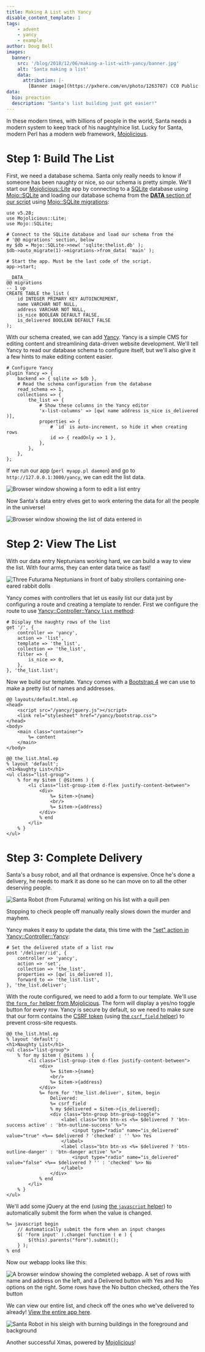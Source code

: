 ```yaml
---
title: Making A List with Yancy
disable_content_template: 1
tags:
    - advent
    - yancy
    - example
author: Doug Bell
images:
  banner:
    src: '/blog/2018/12/06/making-a-list-with-yancy/banner.jpg'
    alt: 'Santa making a list'
    data:
      attribution: |-
        [Banner image](https://pxhere.com/en/photo/1263707) CC0 Public Domain
data:
  bio: preaction
  description: "Santa's list building just got easier!"
---
```


In these modern times, with billions of people in the world, Santa needs a
modern system to keep track of his naughty/nice list. Lucky for Santa, modern
Perl has a modern web framework, [Mojolicious](http://mojolicious.org).

# Step 1: Build The List

First, we need a database schema. Santa only really needs to know if someone
has been naughty or nice, so our schema is pretty simple. We'll start our
[Mojolicious::Lite](https://mojolicious.org/perldoc/Mojolicious/Guides/Tutorial)
app by connecting to a [SQLite](http://sqlite.org) database using
[Mojo::SQLite](https://metacpan.org/pod/Mojo::SQLite) and loading our database
schema from the [__DATA__ section of our
script](https://perldoc.perl.org/perldata.html#Special-Literals) using
[Mojo::SQLite migrations](https://metacpan.org/pod/Mojo::SQLite::Migrations):

    use v5.28;
    use Mojolicious::Lite;
    use Mojo::SQLite;

    # Connect to the SQLite database and load our schema from the
    # '@@ migrations' section, below
    my $db = Mojo::SQLite->new( 'sqlite:thelist.db' );
    $db->auto_migrate(1)->migrations->from_data( 'main' );

    # Start the app. Must be the last code of the script.
    app->start;

    __DATA__
    @@ migrations
    -- 1 up
    CREATE TABLE the_list (
        id INTEGER PRIMARY KEY AUTOINCREMENT,
        name VARCHAR NOT NULL,
        address VARCHAR NOT NULL,
        is_nice BOOLEAN DEFAULT FALSE,
        is_delivered BOOLEAN DEFAULT FALSE
    );

With our schema created, we can add
[Yancy](http://metacpan.org/pod/Yancy). Yancy is a simple CMS for
editing content and streamlining data-driven website development. We'll
tell Yancy to read our database schema to configure itself, but we'll
also give it a few hints to make editing content easier.

    # Configure Yancy
    plugin Yancy => {
        backend => { sqlite => $db },
        # Read the schema configuration from the database
        read_schema => 1,
        collections => {
            the_list => {
                # Show these columns in the Yancy editor
                'x-list-columns' => [qw( name address is_nice is_delivered )],
                properties => {
                    # `id` is auto-increment, so hide it when creating rows
                    id => { readOnly => 1 },
                },
            },
        },
    };

If we run our app (`perl myapp.pl daemon`) and go to
`http://127.0.0.1:3000/yancy`, we can edit the list data.

![Browser window showing a form to edit a list
entry](editor-form-screenshot.png)

Now Santa's data entry elves get to work entering the data for all the
people in the universe!

![Browser window showing the list of data entered
in](editor-list-screenshot.png)

# Step 2: View The List

With our data entry Neptunians working hard, we can build a way to view
the list. With four arms, they can enter data twice as fast!

![Three Futurama Neptunians in front of baby strollers containing
one-eared rabbit dolls](neptunians.png)

Yancy comes with controllers that let us easily list our data just by
configuring a route and creating a template to render. First we
configure the route to use [Yancy::Controller::Yancy `list`
method](https://metacpan.org/pod/Yancy::Controller::Yancy#list):

    # Display the naughty rows of the list
    get '/', {
        controller => 'yancy',
        action => 'list',
        template => 'the_list',
        collection => 'the_list',
        filter => {
            is_nice => 0,
        },
    }, 'the_list.list';

Now we build our template. Yancy comes with a [Bootstrap
4](http://getbootstrap.com) we can use to make a pretty list of names
and addresses.

    @@ layouts/default.html.ep
    <head>
        <script src="/yancy/jquery.js"></script>
        <link rel="stylesheet" href="/yancy/bootstrap.css">
    </head>
    <body>
        <main class="container">
            %= content
        </main>
    </body>

    @@ the_list.html.ep
    % layout 'default';
    <h1>Naughty List</h1>
    <ul class="list-group">
        % for my $item ( @$items ) {
            <li class="list-group-item d-flex justify-content-between">
                <div>
                    %= $item->{name}
                    <br/>
                    %= $item->{address}
                </div>
                % end
            </li>
        % }
    </ul>

# Step 3: Complete Delivery

Santa's a busy robot, and all that ordnance is expensive. Once he's done
a delivery, he needs to mark it as done so he can move on to all the
other deserving people.

![Santa Robot (from Futurama) writing on his list with a quill
pen](editing-list.png)

Stopping to check people off manually really slows down the murder and
mayhem.

Yancy makes it easy to update the data, this time with the ["set" action
in Yancy::Controller::Yancy](https://metacpan.org/pod/Yancy::Controller::Yancy#set):

    # Set the delivered state of a list row
    post '/deliver/:id', {
        controller => 'yancy',
        action => 'set',
        collection => 'the_list',
        properties => [qw( is_delivered )],
        forward_to => 'the_list.list',
    }, 'the_list.deliver';

With the route configured, we need to add a form to our template. We'll
use [the `form_for` helper from
Mojolicious](https://mojolicious.org/perldoc/Mojolicious/Plugin/TagHelpers#form_for).
The form will display a yes/no toggle button for every row. Yancy is
secure by default, so we need to make sure that our form contains the
[CSRF token](https://mojolicious.org/perldoc/Mojolicious/Guides/Rendering#Cross-site-request-forgery)
(using [the `csrf_field` helper](https://mojolicious.org/perldoc/Mojolicious/Plugin/TagHelpers#csrf_field))
to prevent cross-site requests.

    @@ the_list.html.ep
    % layout 'default';
    <h1>Naughty List</h1>
    <ul class="list-group">
        % for my $item ( @$items ) {
            <li class="list-group-item d-flex justify-content-between">
                <div>
                    %= $item->{name}
                    <br/>
                    %= $item->{address}
                </div>
                %= form_for 'the_list.deliver', $item, begin
                    Delivered:
                    %= csrf_field
                    % my $delivered = $item->{is_delivered};
                    <div class="btn-group btn-group-toggle">
                        <label class="btn btn-xs <%= $delivered ? 'btn-success active' : 'btn-outline-success' %>">
                            <input type="radio" name="is_delivered" value="true" <%== $delivered ? 'checked' : '' %>> Yes
                        </label>
                        <label class="btn btn-xs <%= $delivered ? 'btn-outline-danger' : 'btn-danger active' %>">
                            <input type="radio" name="is_delivered" value="false" <%== $delivered ? '' : 'checked' %>> No
                        </label>
                    </div>
                % end
            </li>
        % }
    </ul>

We'll add some jQuery at the end (using [the `javascript`
helper](https://mojolicious.org/perldoc/Mojolicious/Plugin/TagHelpers#javascript))
to automatically submit the form when the value is changed.

    %= javascript begin
        // Automatically submit the form when an input changes
        $( 'form input' ).change( function ( e ) {
            $(this).parents("form").submit();
        } );
    % end

Now our webapp looks like this:

![A browser window showing the completed webapp. A set of rows with name
and address on the left, and a Delivered button with Yes and No options
on the right.  Some rows have the No button checked, others the Yes
button](finished-screenshot.png)

We can view our entire list, and check off the ones who we've delivered to already!
[View the entire app here](myapp.pl).

![Santa Robot in his sleigh with burning buildings in the foreground and
background](success.png)

Another successful Xmas, powered by [Mojolicious](http://mojolicious.org)!

